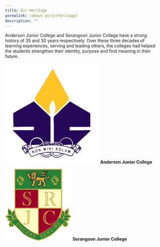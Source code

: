 ```yaml
---
title: Our Heritage
permalink: /about-asrjc/heritage/
description: ""
---
```

Anderson Junior College and Serangoon Junior College have a strong history of 35 and 30 years respectively. Over these three decades of learning experiences, serving and leading others, the colleges had helped the students strengthen their identity, purpose and find meaning in their future.

![](/images/Anderson_Junior_College_logo.png)
**Anderson Junior College**

![](/images/Serangoon%20JC.png)
**Serangoon Junior College**
